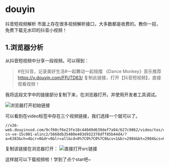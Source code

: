 # douyin
抖音短视频解析
市面上存在很多视频解析接口，大多数都是收费的。教你一招，免费下载无水印的抖音小视频！

## 1.浏览器分析
从抖音短视频中分享一段视频。可以得到：

> #在抖音，记录美好生活#一起舞动一起摇摆 《Dance Monkey》音乐推荐  https://v.douyin.com/FPJTD63/ 复制此链接，打开【抖音短视频】，直接观看视频！

我将这段文字中的链接部分复制下来，在浏览器打开。并使用开发者工具调试。

![浏览器打开初始链接](https://s1.ax1x.com/2022/05/12/OwXCxf.png)

可以看到在video标签中存在三个视频链接，我们选择一个就可以了。
```
//v26-web.douyinvod.com/9cf60cf6e23fe18c44049d639def7a94/627c9862/video/tos/cn/tos-cn-ve-15c001-alinc2/5668db35480e403d932378dff85b44d4/?a=6383&ch=4&cr=0&dr=0&lr=all&cd=0%7C0%7C0%7C0&cv=1&br=2984&bt=2984&cs=0&ds=6&ft=X1nbLXvvBQOBULrZN8Z.wNnOYZlcsvBYF2bLcjCHTuZm&mime_type=video_mp4&qs=0&rc=NjM6NDozN2g2NzY0Z2hmM0BpMzRxdTg6Zm1vPDMzNGkzM0A0YTZjMTIvNWAxYy80YGA1YSNwby00cjRvZmlgLS1kLS9zcw%3D%3D&l=2022051212145301013516808349424BA5
```
复制该链接在浏览器打开：
![直接打开src链接](https://user-images.githubusercontent.com/79189521/167994048-d4a8cea1-41ff-4101-a7d5-eace948206ab.jpg)

这样就可以下载视频啦！学到了点个star吧~
